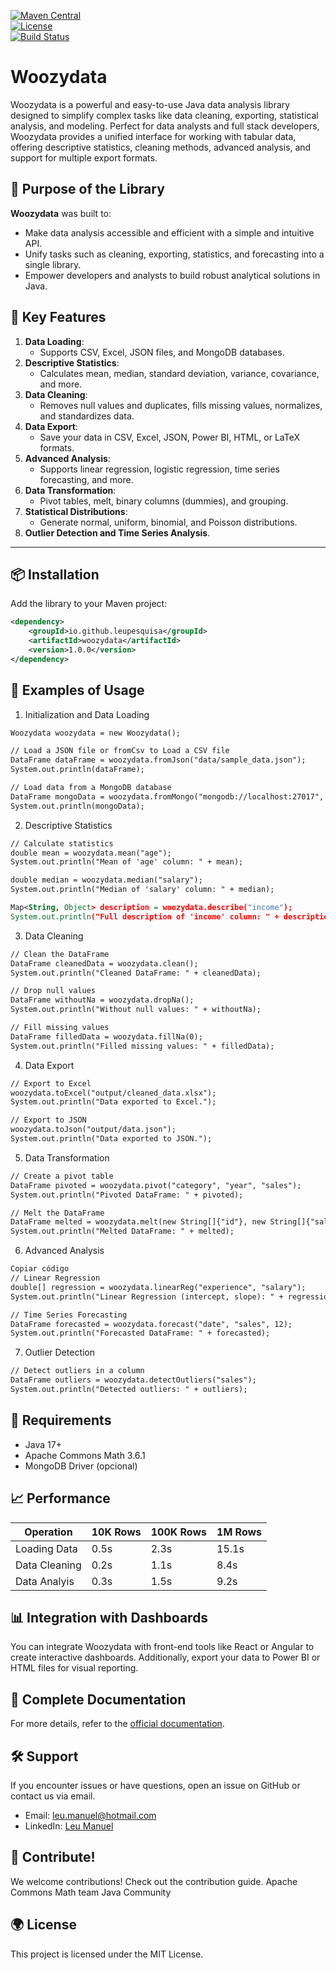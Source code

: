 
[![Maven Central](https://img.shields.io/maven-central/v/io.github.leupesquisa/woozydata?label=Maven%20Central)](https://central.sonatype.com/artifact/io.github.leupesquisa/woozydata)  
[![License](https://img.shields.io/github/license/leupesquisa/woozydata?color=blue)](LICENSE)  
[![Build Status](https://img.shields.io/github/actions/workflow/status/leupesquisa/woozydata/ci.yml?branch=main)](https://github.com/leupesquisa/woozydata/actions)  

# Woozydata

Woozydata is a powerful and easy-to-use Java data analysis library designed to simplify complex tasks like data cleaning, exporting, statistical analysis, and modeling. Perfect for data analysts and full stack developers, Woozydata provides a unified interface for working with tabular data, offering descriptive statistics, cleaning methods, advanced analysis, and support for multiple export formats.

## 🚀 Purpose of the Library

**Woozydata** was built to:
- Make data analysis accessible and efficient with a simple and intuitive API.
- Unify tasks such as cleaning, exporting, statistics, and forecasting into a single library.
- Empower developers and analysts to build robust analytical solutions in Java.

## 🧰 Key Features

1. **Data Loading**:
   - Supports CSV, Excel, JSON files, and MongoDB databases.
2. **Descriptive Statistics**:
   - Calculates mean, median, standard deviation, variance, covariance, and more.
3. **Data Cleaning**:
   - Removes null values and duplicates, fills missing values, normalizes, and standardizes data.
4. **Data Export**:
   - Save your data in CSV, Excel, JSON, Power BI, HTML, or LaTeX formats.
5. **Advanced Analysis**:
   - Supports linear regression, logistic regression, time series forecasting, and more.
6. **Data Transformation**:
   - Pivot tables, melt, binary columns (dummies), and grouping.
7. **Statistical Distributions**:
   - Generate normal, uniform, binomial, and Poisson distributions.
8. **Outlier Detection and Time Series Analysis**.

---

## 📦 Installation

Add the library to your Maven project:

```xml
<dependency>
    <groupId>io.github.leupesquisa</groupId>
    <artifactId>woozydata</artifactId>
    <version>1.0.0</version>
</dependency>
```
## 🌟 Examples of Usage

1. Initialization and Data Loading
```xml
Woozydata woozydata = new Woozydata();

// Load a JSON file or fromCsv to Load a CSV file  
DataFrame dataFrame = woozydata.fromJson("data/sample_data.json");
System.out.println(dataFrame);

// Load data from a MongoDB database
DataFrame mongoData = woozydata.fromMongo("mongodb://localhost:27017", "myDatabase", "myCollection");
System.out.println(mongoData);
```
2. Descriptive Statistics
```xml
// Calculate statistics
double mean = woozydata.mean("age");
System.out.println("Mean of 'age' column: " + mean);

double median = woozydata.median("salary");
System.out.println("Median of 'salary' column: " + median);

Map<String, Object> description = woozydata.describe("income");
System.out.println("Full description of 'income' column: " + description);
```

3. Data Cleaning
```xml
// Clean the DataFrame
DataFrame cleanedData = woozydata.clean();
System.out.println("Cleaned DataFrame: " + cleanedData);

// Drop null values
DataFrame withoutNa = woozydata.dropNa();
System.out.println("Without null values: " + withoutNa);

// Fill missing values
DataFrame filledData = woozydata.fillNa(0);
System.out.println("Filled missing values: " + filledData);
```


4. Data Export
```xml
// Export to Excel
woozydata.toExcel("output/cleaned_data.xlsx");
System.out.println("Data exported to Excel.");

// Export to JSON
woozydata.toJson("output/data.json");
System.out.println("Data exported to JSON.");
```

5. Data Transformation
```xml
// Create a pivot table
DataFrame pivoted = woozydata.pivot("category", "year", "sales");
System.out.println("Pivoted DataFrame: " + pivoted);

// Melt the DataFrame
DataFrame melted = woozydata.melt(new String[]{"id"}, new String[]{"sales", "profit"});
System.out.println("Melted DataFrame: " + melted);
```

6. Advanced Analysis
```xml
Copiar código
// Linear Regression
double[] regression = woozydata.linearReg("experience", "salary");
System.out.println("Linear Regression (intercept, slope): " + regression[0] + ", " + regression[1]);

// Time Series Forecasting
DataFrame forecasted = woozydata.forecast("date", "sales", 12);
System.out.println("Forecasted DataFrame: " + forecasted);
```

7. Outlier Detection
```xml
// Detect outliers in a column
DataFrame outliers = woozydata.detectOutliers("sales");
System.out.println("Detected outliers: " + outliers);
```

## 🔧 Requirements

* Java 17+ 
* Apache Commons Math 3.6.1
* MongoDB Driver (opcional)

## 📈 Performance
| Operation | 10K Rows | 100K Rows | 1M Rows |
|---|---|---|---|
| Loading Data | 0.5s | 2.3s | 15.1s |
| Data Cleaning | 0.2s | 1.1s | 8.4s |
| Data Analyis | 0.3s | 1.5s | 9.2s |

## 📊 Integration with Dashboards
You can integrate Woozydata with front-end tools like React or Angular to create interactive dashboards. Additionally, export your data to Power BI or HTML files for visual reporting.

## 📖 Complete Documentation
For more details, refer to the [official documentation](https://leumanuel.vercel.app/apidocs/index.html). 

## 🛠️ Support
If you encounter issues or have questions, open an issue on GitHub or contact us via email.
* Email: leu.manuel@hotmail.com
* LinkedIn: [Leu Manuel](https://www.linkedin.com/in/leu-manuel/)

## 📢 Contribute!
We welcome contributions! Check out the contribution guide.
Apache Commons Math team
Java Community

## 🌍 License
This project is licensed under the MIT License.




